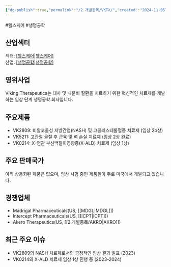 ```yaml
---
{"dg-publish":true,"permalink":"/2.개별종목/VKTX/","created":"2024-11-05T14:51:30.465+09:00","updated":"2025-06-03T20:06:01.977+09:00"}
---
```


#헬스케어 #생명공학 

## 산업섹터

섹터: [[헬스케어\|헬스케어]](Healthcare)  
산업: [[생명공학\|생명공학]](Biotechnology)

## 영위사업

Viking Therapeutics는 대사 및 내분비 질환을 치료하기 위한 혁신적인 치료제를 개발하는 임상 단계 생명공학 회사입니다.

## 주요제품

- VK2809: 비알코올성 지방간염(NASH) 및 고콜레스테롤혈증 치료제 (임상 2b상)
- VK5211: 고관절 골절 후 근육 및 뼈 손실 치료제 (임상 2상 완료)
- VK0214: X-연관 부신백질이영양증(X-ALD) 치료제 (임상 1상)

## 주요 판매국가

아직 상용화된 제품은 없으며, 임상 시험 중인 제품들이 주로 미국에서 개발되고 있습니다.

## 경쟁업체

- Madrigal Pharmaceuticals(US, [[MDGL\|MDGL]])
- Intercept Pharmaceuticals(US, [[ICPT\|ICPT]])
- Akero Therapeutics(US, [[2.개별종목/AKRO\|AKRO]])

## 최근 주요 이슈

- VK2809의 NASH 치료제로서의 긍정적인 임상 결과 발표 (2023)
- VK0214의 X-ALD 치료제 임상 1상 진행 중 (2023-2024)
